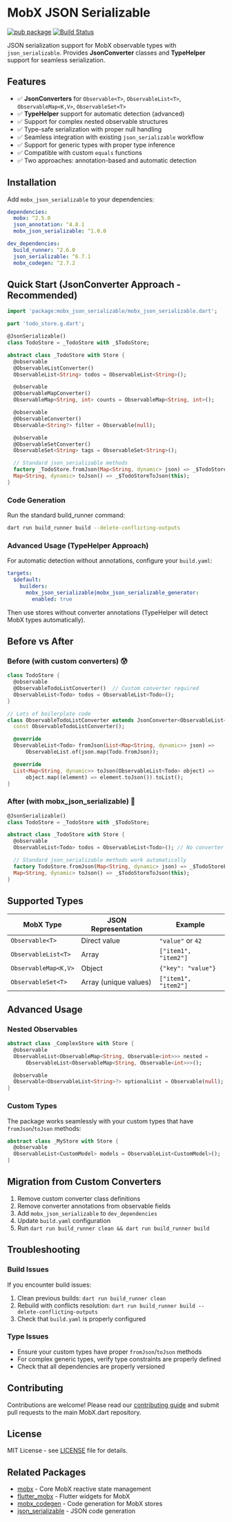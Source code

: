 # MobX JSON Serializable

[![pub package](https://img.shields.io/pub/v/mobx_json_serializable.svg)](https://pub.dev/packages/mobx_json_serializable)
[![Build Status](https://github.com/mobxjs/mobx.dart/workflows/Build/badge.svg)](https://github.com/mobxjs/mobx.dart/actions)

JSON serialization support for MobX observable types with `json_serializable`. Provides **JsonConverter** classes and **TypeHelper** support for seamless serialization.

## Features

- ✅ **JsonConverters** for `Observable<T>`, `ObservableList<T>`, `ObservableMap<K,V>`, `ObservableSet<T>`
- ✅ **TypeHelper** support for automatic detection (advanced)
- ✅ Support for complex nested observable structures
- ✅ Type-safe serialization with proper null handling
- ✅ Seamless integration with existing `json_serializable` workflow
- ✅ Support for generic types with proper type inference
- ✅ Compatible with custom `equals` functions
- ✅ Two approaches: annotation-based and automatic detection

## Installation

Add `mobx_json_serializable` to your dependencies:

```yaml
dependencies:
  mobx: ^2.5.0
  json_annotation: ^4.8.1
  mobx_json_serializable: ^1.0.0

dev_dependencies:
  build_runner: ^2.6.0
  json_serializable: ^6.7.1
  mobx_codegen: ^2.7.2
```

## Quick Start (JsonConverter Approach - Recommended)

```dart
import 'package:mobx_json_serializable/mobx_json_serializable.dart';

part 'todo_store.g.dart';

@JsonSerializable()
class TodoStore = _TodoStore with _$TodoStore;

abstract class _TodoStore with Store {
  @observable
  @ObservableListConverter()
  ObservableList<String> todos = ObservableList<String>();

  @observable
  @ObservableMapConverter()
  ObservableMap<String, int> counts = ObservableMap<String, int>();

  @observable
  @ObservableConverter()
  Observable<String?> filter = Observable(null);

  @observable
  @ObservableSetConverter()
  ObservableSet<String> tags = ObservableSet<String>();

  // Standard json_serializable methods
  factory _TodoStore.fromJson(Map<String, dynamic> json) => _$TodoStoreFromJson(json);
  Map<String, dynamic> toJson() => _$TodoStoreToJson(this);
}
```

### Code Generation

Run the standard build_runner command:

```bash
dart run build_runner build --delete-conflicting-outputs
```

### Advanced Usage (TypeHelper Approach)

For automatic detection without annotations, configure your `build.yaml`:

```yaml
targets:
  $default:
    builders:
      mobx_json_serializable|mobx_json_serializable_generator:
        enabled: true
```

Then use stores without converter annotations (TypeHelper will detect MobX types automatically).

## Before vs After

### Before (with custom converters) 😰

```dart
class TodoStore {
  @observable
  @ObservableTodoListConverter()  // Custom converter required
  ObservableList<Todo> todos = ObservableList<Todo>();
}

// Lots of boilerplate code
class ObservableTodoListConverter extends JsonConverter<ObservableList<Todo>, List<Map<String, dynamic>>> {
  const ObservableTodoListConverter();

  @override
  ObservableList<Todo> fromJson(List<Map<String, dynamic>> json) =>
      ObservableList.of(json.map(Todo.fromJson));

  @override
  List<Map<String, dynamic>> toJson(ObservableList<Todo> object) =>
      object.map((element) => element.toJson()).toList();
}
```

### After (with mobx_json_serializable) 🎉

```dart
@JsonSerializable()
class TodoStore = _TodoStore with _$TodoStore;

abstract class _TodoStore with Store {
  @observable
  ObservableList<Todo> todos = ObservableList<Todo>(); // No converter needed!

  // Standard json_serializable methods work automatically
  factory TodoStore.fromJson(Map<String, dynamic> json) => _$TodoStoreFromJson(json);
  Map<String, dynamic> toJson() => _$TodoStoreToJson(this);
}
```

## Supported Types

| MobX Type | JSON Representation | Example |
|-----------|-------------------|---------|
| `Observable<T>` | Direct value | `"value"` or `42` |
| `ObservableList<T>` | Array | `["item1", "item2"]` |
| `ObservableMap<K,V>` | Object | `{"key": "value"}` |
| `ObservableSet<T>` | Array (unique values) | `["item1", "item2"]` |

## Advanced Usage

### Nested Observables

```dart
abstract class _ComplexStore with Store {
  @observable
  ObservableList<ObservableMap<String, Observable<int>>> nested =
      ObservableList<ObservableMap<String, Observable<int>>>();

  @observable
  Observable<ObservableList<String>?> optionalList = Observable(null);
}
```

### Custom Types

The package works seamlessly with your custom types that have `fromJson`/`toJson` methods:

```dart
abstract class _MyStore with Store {
  @observable
  ObservableList<CustomModel> models = ObservableList<CustomModel>();
}
```

## Migration from Custom Converters

1. Remove custom converter class definitions
2. Remove converter annotations from observable fields
3. Add `mobx_json_serializable` to `dev_dependencies`
4. Update `build.yaml` configuration
5. Run `dart run build_runner clean && dart run build_runner build`

## Troubleshooting

### Build Issues

If you encounter build issues:

1. Clean previous builds: `dart run build_runner clean`
2. Rebuild with conflicts resolution: `dart run build_runner build --delete-conflicting-outputs`
3. Check that `build.yaml` is properly configured

### Type Issues

- Ensure your custom types have proper `fromJson`/`toJson` methods
- For complex generic types, verify type constraints are properly defined
- Check that all dependencies are properly versioned

## Contributing

Contributions are welcome! Please read our [contributing guide](https://github.com/mobxjs/mobx.dart/blob/master/CONTRIBUTING.md) and submit pull requests to the main MobX.dart repository.

## License

MIT License - see [LICENSE](LICENSE) file for details.

## Related Packages

- [mobx](https://pub.dev/packages/mobx) - Core MobX reactive state management
- [flutter_mobx](https://pub.dev/packages/flutter_mobx) - Flutter widgets for MobX
- [mobx_codegen](https://pub.dev/packages/mobx_codegen) - Code generation for MobX stores
- [json_serializable](https://pub.dev/packages/json_serializable) - JSON code generation
